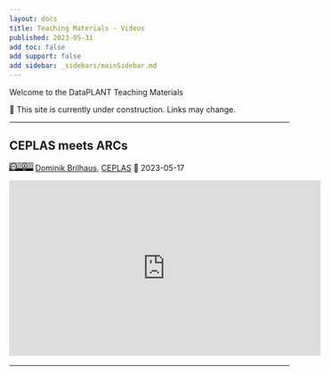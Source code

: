 ```yaml
---
layout: docs
title: Teaching Materials - Videos
published: 2023-05-31
add toc: false
add support: false
add sidebar: _sidebars/mainSidebar.md
---
```


Welcome to the DataPLANT Teaching Materials

:construction: This site is currently under construction. Links may change.

<hr>

## CEPLAS meets ARCs

<a href="https://creativecommons.org/licenses/by/4.0/"><img src="../img/_logos/CreativeCommons/by.svg" style="height:15px"></a>  [Dominik Brilhaus](https://orcid.org/0000-0001-9021-3197), [CEPLAS](https://www.ceplas.eu/en)
📆 2023-05-17
<iframe width="560" height="315" src="https://www.youtube.com/embed/videoseries?list=PLi6d1LSow4XDfdAQrJ9iDf81rWIWs-8UK" title="YouTube video player" frameborder="0" allow="accelerometer; autoplay; clipboard-write; encrypted-media; gyroscope; picture-in-picture; web-share" allowfullscreen></iframe>

<hr>